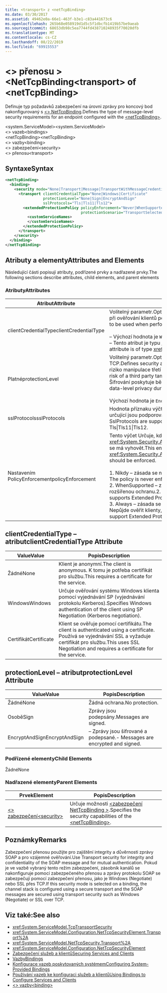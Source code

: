 ```yaml
---
title: <transport> z <netTcpBinding>
ms.date: 03/30/2017
ms.assetid: 49462e0a-66e1-463f-b3e1-c83a441673c6
ms.openlocfilehash: 265b68e058919d1d5c5f1dbcfb1419b57be9aeab
ms.sourcegitcommit: 68653db98c5ea7744fd438710248935f70020dfb
ms.translationtype: MT
ms.contentlocale: cs-CZ
ms.lasthandoff: 08/22/2019
ms.locfileid: "69915553"
---
```

# <a name="transport-of-nettcpbinding"></a><span data-ttu-id="06bec-102">\<> přenosu > \<NetTcpBinding</span><span class="sxs-lookup"><span data-stu-id="06bec-102">\<transport> of \<netTcpBinding></span></span>
<span data-ttu-id="06bec-103">Definuje typ požadavků zabezpečení na úrovni zprávy pro koncový bod nakonfigurovaný s [ \<> NetTcpBinding](nettcpbinding.md).</span><span class="sxs-lookup"><span data-stu-id="06bec-103">Defines the type of message-level security requirements for an endpoint configured with the [\<netTcpBinding>](nettcpbinding.md).</span></span>  
  
 <span data-ttu-id="06bec-104">\<system.ServiceModel></span><span class="sxs-lookup"><span data-stu-id="06bec-104">\<system.ServiceModel></span></span>  
<span data-ttu-id="06bec-105">\<> vazeb</span><span class="sxs-lookup"><span data-stu-id="06bec-105">\<bindings></span></span>  
<span data-ttu-id="06bec-106">\<netTcpBinding></span><span class="sxs-lookup"><span data-stu-id="06bec-106">\<netTcpBinding></span></span>  
<span data-ttu-id="06bec-107">\<> vazby</span><span class="sxs-lookup"><span data-stu-id="06bec-107">\<binding></span></span>  
<span data-ttu-id="06bec-108">\<> zabezpečení</span><span class="sxs-lookup"><span data-stu-id="06bec-108">\<security></span></span>  
<span data-ttu-id="06bec-109">\<> přenosu</span><span class="sxs-lookup"><span data-stu-id="06bec-109">\<transport></span></span>  
  
## <a name="syntax"></a><span data-ttu-id="06bec-110">Syntaxe</span><span class="sxs-lookup"><span data-stu-id="06bec-110">Syntax</span></span>  
  
```xml  
<netTcpBinding>
  <binding>
    <security mode="None|Transport|Message|TransportWithMessageCredential">
      <transport clientCredentialType="None|Windows|Certificate"
                 protectionLevel="None|Sign|EncryptAndSign"
                 sslProtocols="Tls|Tls11|Tls12">
        <extendedProtectionPolicy policyEnforcement="Never|WhenSupported|Always"
                                  protectionScenario="TransportSelected|TrustedProxy">
          <customServiceNames>
          </customServiceNames>
        </extendedProtectionPolicy>
      </transport>
    </security>
  </binding>
</netTcpBinding>
```  
  
## <a name="attributes-and-elements"></a><span data-ttu-id="06bec-111">Atributy a elementy</span><span class="sxs-lookup"><span data-stu-id="06bec-111">Attributes and Elements</span></span>  
 <span data-ttu-id="06bec-112">Následující části popisují atributy, podřízené prvky a nadřazené prvky.</span><span class="sxs-lookup"><span data-stu-id="06bec-112">The following sections describe attributes, child elements, and parent elements</span></span>  
  
### <a name="attributes"></a><span data-ttu-id="06bec-113">Atributy</span><span class="sxs-lookup"><span data-stu-id="06bec-113">Attributes</span></span>  
  
|<span data-ttu-id="06bec-114">Atribut</span><span class="sxs-lookup"><span data-stu-id="06bec-114">Attribute</span></span>|<span data-ttu-id="06bec-115">Popis</span><span class="sxs-lookup"><span data-stu-id="06bec-115">Description</span></span>|  
|---------------|-----------------|  
|<span data-ttu-id="06bec-116">clientCredentialType</span><span class="sxs-lookup"><span data-stu-id="06bec-116">clientCredentialType</span></span>|<span data-ttu-id="06bec-117">Volitelný parametr.</span><span class="sxs-lookup"><span data-stu-id="06bec-117">Optional.</span></span> <span data-ttu-id="06bec-118">Určuje typ přihlašovacích údajů, které se mají použít při ověřování klientů pomocí zabezpečení přenosu.</span><span class="sxs-lookup"><span data-stu-id="06bec-118">Specifies the type of credential to be used when performing client authentication using Transport security.</span></span><br /><br /> <span data-ttu-id="06bec-119">– Výchozí hodnota je `Windows`.</span><span class="sxs-lookup"><span data-stu-id="06bec-119">-   The default value is `Windows`.</span></span><br /><span data-ttu-id="06bec-120">– Tento atribut je typu <xref:System.ServiceModel.TcpClientCredentialType>.</span><span class="sxs-lookup"><span data-stu-id="06bec-120">-   This attribute is of type <xref:System.ServiceModel.TcpClientCredentialType>.</span></span>|  
|<span data-ttu-id="06bec-121">Platné</span><span class="sxs-lookup"><span data-stu-id="06bec-121">protectionLevel</span></span>|<span data-ttu-id="06bec-122">Volitelný parametr.</span><span class="sxs-lookup"><span data-stu-id="06bec-122">Optional.</span></span> <span data-ttu-id="06bec-123">Definuje zabezpečení na úrovni přenosu protokolu TCP.</span><span class="sxs-lookup"><span data-stu-id="06bec-123">Defines security at the level of the TCP transport.</span></span> <span data-ttu-id="06bec-124">Podepisování zpráv snižuje riziko manipulace třetí strany při přenosu zprávy.</span><span class="sxs-lookup"><span data-stu-id="06bec-124">Signing messages mitigates the risk of a third party tampering with the message while it is being transferred.</span></span> <span data-ttu-id="06bec-125">Šifrování poskytuje během přenosu soukromí na úrovni dat.</span><span class="sxs-lookup"><span data-stu-id="06bec-125">Encryption provides data-level privacy during transport.</span></span><br /><br /> <span data-ttu-id="06bec-126">Výchozí hodnota je `EncryptAndSign`.</span><span class="sxs-lookup"><span data-stu-id="06bec-126">The default value is `EncryptAndSign`.</span></span>|  
|<span data-ttu-id="06bec-127">sslProtocols</span><span class="sxs-lookup"><span data-stu-id="06bec-127">sslProtocols</span></span>|<span data-ttu-id="06bec-128">Hodnota příznaku výčtu SslProtocols určující, která určuje, které SslProtocols určující jsou podporovány.</span><span class="sxs-lookup"><span data-stu-id="06bec-128">A SslProtocols enum flag value that specifies which SslProtocols are supported.</span></span> <span data-ttu-id="06bec-129">Výchozí hodnota je TLS&#124;Tls11&#124;Tls12.</span><span class="sxs-lookup"><span data-stu-id="06bec-129">The default is Tls&#124;Tls11&#124;Tls12.</span></span>|  
|<span data-ttu-id="06bec-130">Nastavením PolicyEnforcement</span><span class="sxs-lookup"><span data-stu-id="06bec-130">policyEnforcement</span></span>|<span data-ttu-id="06bec-131">Tento výčet Určuje, kdy <xref:System.Security.Authentication.ExtendedProtection.ExtendedProtectionPolicy> se má vyhovět.</span><span class="sxs-lookup"><span data-stu-id="06bec-131">This enumeration specifies when the <xref:System.Security.Authentication.ExtendedProtection.ExtendedProtectionPolicy> should be enforced.</span></span><br /><br /> <span data-ttu-id="06bec-132">1.  Nikdy – zásada se nikdy vynutila (Rozšířená ochrana je zakázaná).</span><span class="sxs-lookup"><span data-stu-id="06bec-132">1.  Never – The policy is never enforced (Extended Protection is disabled).</span></span><br /><span data-ttu-id="06bec-133">2.  WhenSupported – zásada se vynutila jenom v případě, že klient podporuje rozšířenou ochranu.</span><span class="sxs-lookup"><span data-stu-id="06bec-133">2.  WhenSupported – The policy is enforced only if the client supports Extended Protection.</span></span><br /><span data-ttu-id="06bec-134">3.  Always – zásada se vždycky vynutila.</span><span class="sxs-lookup"><span data-stu-id="06bec-134">3.  Always – The policy is always enforced.</span></span> <span data-ttu-id="06bec-135">Nepůjde ověřit klienty, kteří nepodporují rozšířenou ochranu.</span><span class="sxs-lookup"><span data-stu-id="06bec-135">Clients which don’t support Extended Protection will fail to authenticate.</span></span>|  
  
## <a name="clientcredentialtype-attribute"></a><span data-ttu-id="06bec-136">clientCredentialType – atribut</span><span class="sxs-lookup"><span data-stu-id="06bec-136">clientCredentialType Attribute</span></span>  
  
|<span data-ttu-id="06bec-137">Value</span><span class="sxs-lookup"><span data-stu-id="06bec-137">Value</span></span>|<span data-ttu-id="06bec-138">Popis</span><span class="sxs-lookup"><span data-stu-id="06bec-138">Description</span></span>|  
|-----------|-----------------|  
|<span data-ttu-id="06bec-139">Žádné</span><span class="sxs-lookup"><span data-stu-id="06bec-139">None</span></span>|<span data-ttu-id="06bec-140">Klient je anonymní.</span><span class="sxs-lookup"><span data-stu-id="06bec-140">The client is anonymous.</span></span> <span data-ttu-id="06bec-141">K tomu je potřeba certifikát pro službu.</span><span class="sxs-lookup"><span data-stu-id="06bec-141">This requires a certificate for the service.</span></span>|  
|<span data-ttu-id="06bec-142">Windows</span><span class="sxs-lookup"><span data-stu-id="06bec-142">Windows</span></span>|<span data-ttu-id="06bec-143">Určuje ověřování systému Windows klienta pomocí vyjednávání SP (vyjednávání protokolu Kerberos).</span><span class="sxs-lookup"><span data-stu-id="06bec-143">Specifies Windows authentication of the client using SP Negotiation (Kerberos negotiation).</span></span>|  
|<span data-ttu-id="06bec-144">Certifikát</span><span class="sxs-lookup"><span data-stu-id="06bec-144">Certificate</span></span>|<span data-ttu-id="06bec-145">Klient se ověřuje pomocí certifikátu.</span><span class="sxs-lookup"><span data-stu-id="06bec-145">The client is authenticated using a certificate.</span></span> <span data-ttu-id="06bec-146">Používá se vyjednávání SSL a vyžaduje certifikát pro službu.</span><span class="sxs-lookup"><span data-stu-id="06bec-146">This uses SSL Negotiation and requires a certificate for the service.</span></span>|  
  
## <a name="protectionlevel-attribute"></a><span data-ttu-id="06bec-147">protectionLevel – atribut</span><span class="sxs-lookup"><span data-stu-id="06bec-147">protectionLevel Attribute</span></span>  
  
|<span data-ttu-id="06bec-148">Value</span><span class="sxs-lookup"><span data-stu-id="06bec-148">Value</span></span>|<span data-ttu-id="06bec-149">Popis</span><span class="sxs-lookup"><span data-stu-id="06bec-149">Description</span></span>|  
|-----------|-----------------|  
|<span data-ttu-id="06bec-150">Žádné</span><span class="sxs-lookup"><span data-stu-id="06bec-150">None</span></span>|<span data-ttu-id="06bec-151">Žádná ochrana.</span><span class="sxs-lookup"><span data-stu-id="06bec-151">No protection.</span></span>|  
|<span data-ttu-id="06bec-152">Osobě</span><span class="sxs-lookup"><span data-stu-id="06bec-152">Sign</span></span>|<span data-ttu-id="06bec-153">Zprávy jsou podepsány.</span><span class="sxs-lookup"><span data-stu-id="06bec-153">Messages are signed.</span></span>|  
|<span data-ttu-id="06bec-154">EncryptAndSign</span><span class="sxs-lookup"><span data-stu-id="06bec-154">EncryptAndSign</span></span>|<span data-ttu-id="06bec-155">– Zprávy jsou šifrované a podepsané.</span><span class="sxs-lookup"><span data-stu-id="06bec-155">-   Messages are encrypted and signed.</span></span>|  
  
### <a name="child-elements"></a><span data-ttu-id="06bec-156">Podřízené elementy</span><span class="sxs-lookup"><span data-stu-id="06bec-156">Child Elements</span></span>  
 <span data-ttu-id="06bec-157">Žádné</span><span class="sxs-lookup"><span data-stu-id="06bec-157">None</span></span>  
  
### <a name="parent-elements"></a><span data-ttu-id="06bec-158">Nadřazené elementy</span><span class="sxs-lookup"><span data-stu-id="06bec-158">Parent Elements</span></span>  
  
|<span data-ttu-id="06bec-159">Prvek</span><span class="sxs-lookup"><span data-stu-id="06bec-159">Element</span></span>|<span data-ttu-id="06bec-160">Popis</span><span class="sxs-lookup"><span data-stu-id="06bec-160">Description</span></span>|  
|-------------|-----------------|  
|[<span data-ttu-id="06bec-161">\<> zabezpečení</span><span class="sxs-lookup"><span data-stu-id="06bec-161">\<security></span></span>](security-of-nettcpbinding.md)|<span data-ttu-id="06bec-162">Určuje možnosti [ \<zabezpečení NetTcpBinding >](nettcpbinding.md).</span><span class="sxs-lookup"><span data-stu-id="06bec-162">Specifies the security capabilities of the [\<netTcpBinding>](nettcpbinding.md).</span></span>|  
  
## <a name="remarks"></a><span data-ttu-id="06bec-163">Poznámky</span><span class="sxs-lookup"><span data-stu-id="06bec-163">Remarks</span></span>  
 <span data-ttu-id="06bec-164">Zabezpečení přenosu použijte pro zajištění integrity a důvěrnosti zprávy SOAP a pro vzájemné ověřování.</span><span class="sxs-lookup"><span data-stu-id="06bec-164">Use Transport security for integrity and confidentiality of the SOAP message and for mutual authentication.</span></span> <span data-ttu-id="06bec-165">Pokud je ve vazbě vybraný tento režim zabezpečení, zásobník kanálů se nakonfiguruje pomocí zabezpečeného přenosu a zprávy protokolu SOAP se zabezpečují pomocí zabezpečení přenosu, jako je Windows (Negotiate) nebo SSL přes TCP.</span><span class="sxs-lookup"><span data-stu-id="06bec-165">If this security mode is selected on a binding, the channel stack is configured using a secure transport and the SOAP messages are secured using transport security such as Windows (Negotiate) or SSL over TCP.</span></span>  
  
## <a name="see-also"></a><span data-ttu-id="06bec-166">Viz také:</span><span class="sxs-lookup"><span data-stu-id="06bec-166">See also</span></span>

- <xref:System.ServiceModel.TcpTransportSecurity>
- <xref:System.ServiceModel.Configuration.NetTcpSecurityElement.Transport%2A>
- <xref:System.ServiceModel.NetTcpSecurity.Transport%2A>
- <xref:System.ServiceModel.Configuration.NetTcpSecurityElement>
- [<span data-ttu-id="06bec-167">Zabezpečení služeb a klientů</span><span class="sxs-lookup"><span data-stu-id="06bec-167">Securing Services and Clients</span></span>](../../../wcf/feature-details/securing-services-and-clients.md)
- [<span data-ttu-id="06bec-168">Vazby</span><span class="sxs-lookup"><span data-stu-id="06bec-168">Bindings</span></span>](../../../wcf/bindings.md)
- [<span data-ttu-id="06bec-169">Konfigurace vazeb poskytovaných systémem</span><span class="sxs-lookup"><span data-stu-id="06bec-169">Configuring System-Provided Bindings</span></span>](../../../wcf/feature-details/configuring-system-provided-bindings.md)
- [<span data-ttu-id="06bec-170">Používání vazeb ke konfiguraci služeb a klientů</span><span class="sxs-lookup"><span data-stu-id="06bec-170">Using Bindings to Configure Services and Clients</span></span>](../../../wcf/using-bindings-to-configure-services-and-clients.md)
- [<span data-ttu-id="06bec-171">\<> vazby</span><span class="sxs-lookup"><span data-stu-id="06bec-171">\<binding></span></span>](../../../misc/binding.md)
